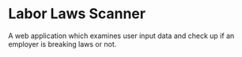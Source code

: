 # Labor Laws Scanner

A web application which examines user input data and check up if an employer is breaking laws or not.